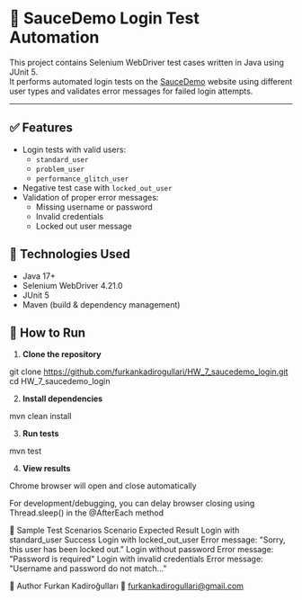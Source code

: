 # 🧪 SauceDemo Login Test Automation

This project contains Selenium WebDriver test cases written in Java using JUnit 5.  
It performs automated login tests on the [SauceDemo](https://www.saucedemo.com/) website using different user types and validates error messages for failed login attempts.

---


## ✅ Features

- Login tests with valid users:
  - `standard_user`
  - `problem_user`
  - `performance_glitch_user`
- Negative test case with `locked_out_user`
- Validation of proper error messages:
  - Missing username or password
  - Invalid credentials
  - Locked out user message


## 🔧 Technologies Used

- Java 17+
- Selenium WebDriver 4.21.0
- JUnit 5
- Maven (build & dependency management)

## 🚀 How to Run

1. **Clone the repository**

git clone https://github.com/furkankadirogullari/HW_7_saucedemo_login.git
cd HW_7_saucedemo_login

2. **Install dependencies**

mvn clean install

3. **Run tests**

mvn test

4. **View results**

Chrome browser will open and close automatically

For development/debugging, you can delay browser closing using Thread.sleep() in the @AfterEach method

🧪 Sample Test Scenarios
Scenario	                    Expected Result
Login with standard_user	    Success
Login with locked_out_user	    Error message: "Sorry, this user has been locked out."
Login without password	        Error message: "Password is required"
Login with invalid credentials	Error message: "Username and password do not match..."


🙋 Author
Furkan Kadiroğulları
📧 furkankadirogullari@gmail.com





